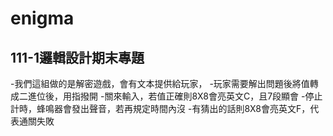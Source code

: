 # enigma
## 111-1邏輯設計期末專題
-我們這組做的是解密遊戲，會有文本提供給玩家，
-玩家需要解出問題後將值轉成二進位後，用指撥開
-關來輸入，若值正確則8X8會亮英文C，且7段顯會
-停止計時，蜂鳴器會發出聲音，若再規定時間內沒
-有猜出的話則8X8會亮英文F，代表通關失敗
